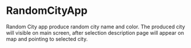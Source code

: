 # RandomCityApp
Random City app produce random city name and color. The produced city will visible on main screen, after selection description page will appear on map and pointing to selected city.

